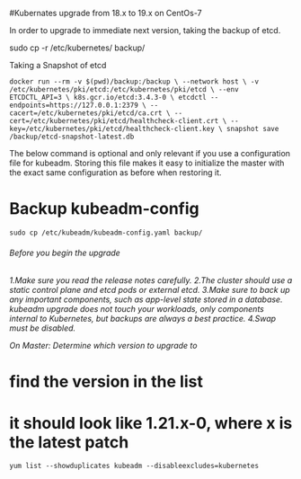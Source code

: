 
#Kubernates upgrade from 18.x to 19.x on CentOs-7
  
In order to upgrade to immediate next version, taking the backup of etcd.
  
  sudo cp -r /etc/kubernetes/ backup/
  
  Taking a Snapshot of etcd
  
  `docker run --rm -v $(pwd)/backup:/backup \
    --network host \
    -v /etc/kubernetes/pki/etcd:/etc/kubernetes/pki/etcd \
    --env ETCDCTL_API=3 \
    k8s.gcr.io/etcd:3.4.3-0 \
    etcdctl --endpoints=https://127.0.0.1:2379 \
    --cacert=/etc/kubernetes/pki/etcd/ca.crt \
    --cert=/etc/kubernetes/pki/etcd/healthcheck-client.crt \
    --key=/etc/kubernetes/pki/etcd/healthcheck-client.key \
    snapshot save /backup/etcd-snapshot-latest.db ` 
 
The below command is optional and only relevant if you use a configuration file for kubeadm. Storing this file makes it easy to initialize the master with the exact same configuration as before when restoring it.
  # Backup kubeadm-config
    sudo cp /etc/kubeadm/kubeadm-config.yaml backup/
  
  
<h6> Before you begin the upgrade <h6>
  1.Make sure you read the release notes carefully.
  2.The cluster should use a static control plane and etcd pods or external etcd.
  3.Make sure to back up any important components, such as app-level state stored in a database. kubeadm upgrade does not touch your workloads, only components       internal to Kubernetes, but backups are always a best practice.
  4.Swap must be disabled.
 
  On Master:
  Determine which version to upgrade to 
  # find the version in the list
  # it should look like 1.21.x-0, where x is the latest patch
  
  
  ```yum list --showduplicates kubeadm --disableexcludes=kubernetes ```

  
  
